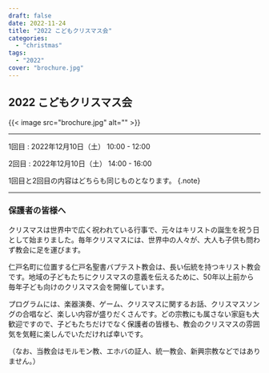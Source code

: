 ```yaml
---
draft: false
date: 2022-11-24
title: "2022 こどもクリスマス会"
categories:
  - "christmas"
tags:
  - "2022"
cover: "brochure.jpg"
---
```


## 2022 こどもクリスマス会

{{< image src="brochure.jpg" alt="" >}}

---

1回目
: 2022年12月10日（土） 10:00 - 12:00

2回目
: 2022年12月10日（土） 14:00 - 16:00

1回目と2回目の内容はどちらも同じものとなります。
{.note}

---

### 保護者の皆様へ

クリスマスは世界中で広く祝われている行事で、元々はキリストの誕生を祝う日として始まりました。毎年クリスマスには、世界中の人々が、大人も子供も問わず教会に足を運びます。

仁戸名町に位置する仁戸名聖書バプテスト教会は、長い伝統を持つキリスト教会です。地域の子どもたちにクリスマスの意義を伝えるために、50年以上前から毎年子ども向けのクリスマス会を開催しています。

プログラムには、楽器演奏、ゲーム、クリスマスに関するお話、クリスマスソングの合唱など、楽しい内容が盛りだくさんです。どの宗教にも属さない家庭も大歓迎ですので、子どもたちだけでなく保護者の皆様も、教会のクリスマスの雰囲気を気軽に楽しんでいただければ幸いです。

（なお、当教会はモルモン教、エホバの証人、統一教会、新興宗教などではありません。）

